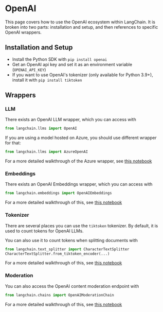 # OpenAI

This page covers how to use the OpenAI ecosystem within LangChain.
It is broken into two parts: installation and setup, and then references to specific OpenAI wrappers.

## Installation and Setup
- Install the Python SDK with `pip install openai`
- Get an OpenAI api key and set it as an environment variable (`OPENAI_API_KEY`)
- If you want to use OpenAI's tokenizer (only available for Python 3.9+), install it with `pip install tiktoken`

## Wrappers

### LLM

There exists an OpenAI LLM wrapper, which you can access with 
```python
from langchain.llms import OpenAI
```

If you are using a model hosted on Azure, you should use different wrapper for that:
```python
from langchain.llms import AzureOpenAI
```
For a more detailed walkthrough of the Azure wrapper, see [this notebook](../modules/models/llms/integrations/azure_openai_example.ipynb)



### Embeddings

There exists an OpenAI Embeddings wrapper, which you can access with 
```python
from langchain.embeddings import OpenAIEmbeddings
```
For a more detailed walkthrough of this, see [this notebook](../modules/models/text_embedding/examples/embeddings.ipynb)


### Tokenizer

There are several places you can use the `tiktoken` tokenizer. By default, it is used to count tokens
for OpenAI LLMs.

You can also use it to count tokens when splitting documents with 
```python
from langchain.text_splitter import CharacterTextSplitter
CharacterTextSplitter.from_tiktoken_encoder(...)
```
For a more detailed walkthrough of this, see [this notebook](../modules/indexes/text_splitters/examples/textsplitter.ipynb)

### Moderation
You can also access the OpenAI content moderation endpoint with

```python
from langchain.chains import OpenAIModerationChain
```
For a more detailed walkthrough of this, see [this notebook](../modules/chains/examples/moderation.ipynb)
